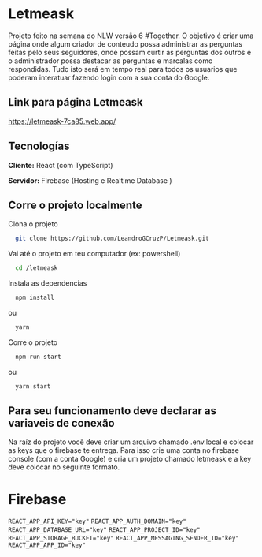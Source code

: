 
# Letmeask

Projeto feito na semana do NLW versão 6 #Together. O objetivo é criar uma página onde algum criador de conteudo possa administrar as perguntas feitas pelo seus seguidores, onde possam curtir as perguntas dos outros e o administrador possa destacar as perguntas e marcalas como respondidas. Tudo isto será em tempo real para todos os usuarios que poderam interatuar fazendo login com a sua conta do Google.


## Link para página Letmeask

https://letmeask-7ca85.web.app/

  
## Tecnologías 

**Cliente:** React (com TypeScript)

**Servidor:** Firebase (Hosting e Realtime Database )

  
## Corre o projeto localmente

Clona o projeto

```bash
  git clone https://github.com/LeandroGCruzP/Letmeask.git
```

Vai até o projeto em teu computador (ex: powershell)

```bash
  cd /letmeask
```

Instala as dependencias

```bash
  npm install 
```
ou
```bash
  yarn
```

Corre o projeto 

```bash
  npm run start
```
ou
```bash
  yarn start
```

  
## Para seu funcionamento deve declarar as variaveis de conexão

Na raíz do projeto você deve criar um arquivo chamado .env.local e colocar as keys que o firebase te entrega. Para isso crie uma conta no firebase console (com a conta Google) e cria um projeto chamado letmeask e a key deve colocar no seguinte formato.

# Firebase

`REACT_APP_API_KEY="key"`
`REACT_APP_AUTH_DOMAIN="key"`
`REACT_APP_DATABASE_URL="key"`
`REACT_APP_PROJECT_ID="key"`
`REACT_APP_STORAGE_BUCKET="key"`
`REACT_APP_MESSAGING_SENDER_ID="key"`
`REACT_APP_APP_ID="key"`
